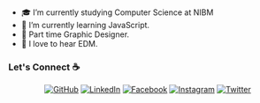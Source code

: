 - 🎓 I’m currently studying Computer Science at NIBM
- 🌱 I’m currently learning JavaScript.
- :art: Part time Graphic Designer.
- :musical_note: I love to hear EDM.


### Let's Connect :coffee:

<p align="center">
	<a href="https://github.com/TharinduX"><img src="https://img.icons8.com/bubbles/50/000000/github.png" alt="GitHub"/></a>
	<a href="https://www.linkedin.com/in/tharinduj"><img src="https://img.icons8.com/bubbles/50/000000/linkedin.png" alt="LinkedIn"/></a>
	<a href="https://www.facebook.com/TharinduJ97"><img src="https://img.icons8.com/bubbles/50/000000/facebook-new.png" alt="Facebook"/></a>
	<a href="https://www.instagram.com/_.tharindu.___/"><img src="https://img.icons8.com/bubbles/50/000000/instagram.png" alt="Instagram"/></a>
	<a href="https://twitter.com/itzJambole"><img src="https://img.icons8.com/bubbles/50/000000/twitter.png" alt="Twitter"/></a>
</p>
